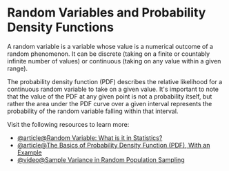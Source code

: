 # Random Variables and Probability Density Functions

A random variable is a variable whose value is a numerical outcome of a random phenomenon. It can be discrete (taking on a finite or countably infinite number of values) or continuous (taking on any value within a given range).

The probability density function (PDF) describes the relative likelihood for a continuous random variable to take on a given value. It's important to note that the value of the PDF at any given point is not a probability itself, but rather the area under the PDF curve over a given interval represents the probability of the random variable falling within that interval.

Visit the following resources to learn more:

- [@article@Random Variable: What is it in Statistics?](https://www.statisticshowto.com/random-variable/)
- [@article@The Basics of Probability Density Function (PDF), With an Example](https://www.investopedia.com/terms/p/pdf.asp)
- [@video@Sample Variance in Random Population Sampling](https://www.youtube.com/watch?v=yNnUVHfX5yQ)